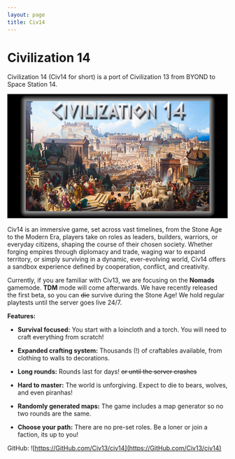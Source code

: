 ```yaml
---
layout: page
title: Civ14
---
```


# Civilization 14

Civilization 14 (Civ14 for short) is a port of Civilization 13 from BYOND to Space Station 14.

![banner](public/img/splash.png)

Civ14 is an immersive game, set across vast timelines, from the Stone Age to the Modern Era, players take on roles as leaders, builders, warriors, or everyday citizens, shaping the course of their chosen society. Whether forging empires through diplomacy and trade, waging war to expand territory, or simply surviving in a dynamic, ever-evolving world, Civ14 offers a sandbox experience defined by cooperation, conflict, and creativity.

Currently, if you are familiar with Civ13, we are focusing on the **Nomads** gamemode. **TDM** mode will come afterwards. We have recently released the first beta, so you can ~~die~~ survive during the Stone Age! We hold regular playtests until the server goes live 24/7.

**Features:**

-   **Survival focused:** You start with a loincloth and a torch. You will need to craft everything from scratch!

-   **Expanded crafting system:** Thousands (!) of craftables available, from clothing to walls to decorations.

-   **Long rounds:** Rounds last for days! ~~or until the server crashes~~

-   **Hard to master:** The world is unforgiving. Expect to die to bears, wolves, and even piranhas!

-   **Randomly generated maps:** The game includes a map generator so no two rounds are the same.

-   **Choose your path:** There are no pre-set roles. Be a loner or join a faction, its up to you!

GitHub: ![https://GitHub.com/Civ13/civ14](https://GitHub.com/Civ13/civ14)
